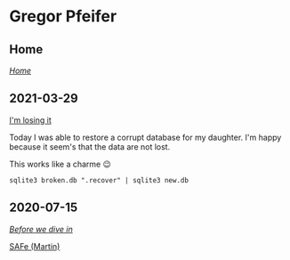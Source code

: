 # Gregor Pfeifer

## Home

[_Home_](https://gpfeifer.github.io)

## 2021-03-29

[I'm losing it](https://www.youtube.com/watch?v=pedgIfGqHcw)

Today I was able to restore a corrupt database for my daughter. 
I'm happy because it seem's that the data are not lost.

This works like a charme 😉

    sqlite3 broken.db ".recover" | sqlite3 new.db


## 2020-07-15

[_Before we dive in_](https://twitter.com/GeePawHill/status/1283049498168700928?s=20)

[SAFe (Martin)](https://twitter.com/bassmanitram/status/1278719778975334402?s=20)


